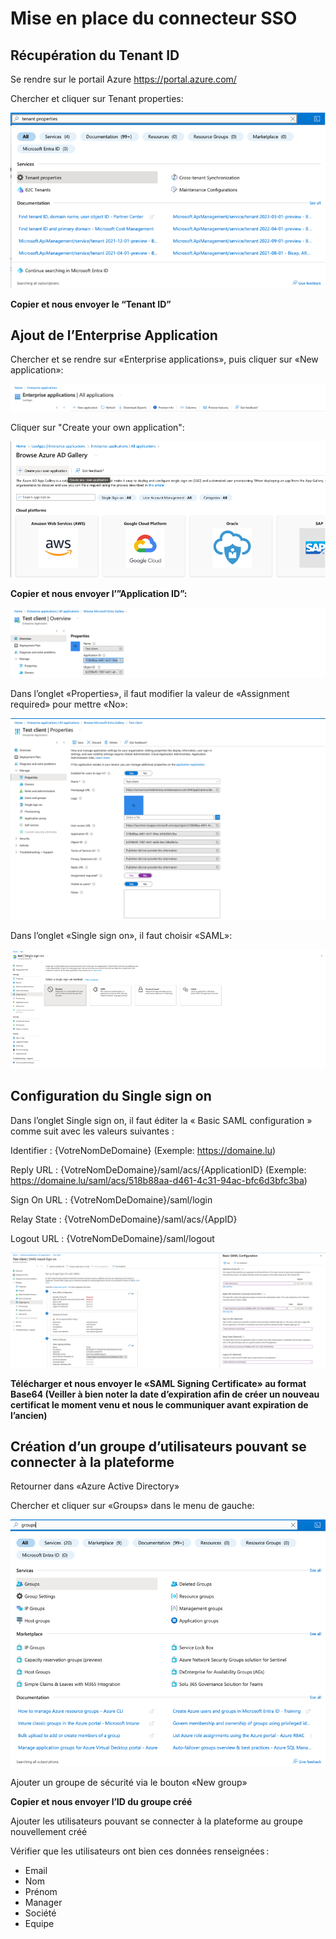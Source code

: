 <h1>Mise en place du connecteur SSO</h1>

<h2>Récupération du Tenant ID</h2>

Se rendre sur le portail Azure https://portal.azure.com/

Chercher et cliquer sur Tenant properties:

<img src="/assets/img/tenant_properties.png" alt="Tenant properties">

<b>Copier et nous envoyer le “Tenant ID”</b>

<h2>Ajout de l’Enterprise Application</h2>

Chercher et se rendre sur «Enterprise applications», puis cliquer sur «New application»:

<img src="/assets/img/clients/enterprise_applications.png" alt="Enterprise applications">

Cliquer sur "Create your own application":

<img src="/assets/img/create_application.png" alt="Create application">

<b>Copier et nous envoyer l’”Application ID”:</b>

<img src="/assets/img/clients/application_id.png" alt="Application ID">

Dans l’onglet «Properties», il faut modifier la valeur de «Assignment required» pour mettre «No»:

<img src="/assets/img/clients/properties.png" alt="Properties">

Dans l’onglet «Single sign on», il faut choisir «SAML»:

<img src="/assets/img/saml.png" alt="Saml">

<h2>Configuration du Single sign on</h2

Dans l’onglet Single sign on, il faut éditer la « Basic SAML configuration » comme suit avec les valeurs suivantes :

Identifier : {VotreNomDeDomaine} (Exemple: https://domaine.lu)

Reply URL : {VotreNomDeDomaine}/saml/acs/{ApplicationID} (Exemple: https://domaine.lu/saml/acs/518b88aa-d461-4c31-94ac-bfc6d3bfc3ba)

Sign On URL : {VotreNomDeDomaine}/saml/login

Relay State : {VotreNomDeDomaine}/saml/acs/{AppID}

Logout URL : {VotreNomDeDomaine}/saml/logout

<img src="/assets/img/clients/single_sign_on.png" alt="Single sign on">

<b>Télécharger et nous envoyer le «SAML Signing Certificate» au format Base64 (Veiller à bien noter la date d’expiration afin de créer un nouveau certificat le moment venu et nous le communiquer avant expiration de l’ancien)</b>

<h2>Création d’un groupe d’utilisateurs pouvant se connecter à la plateforme</h2>

Retourner dans «Azure Active Directory»

Chercher et cliquer sur «Groups» dans le menu de gauche:

<img src="/assets/img/groups.png" alt="Groups">

Ajouter un groupe de sécurité via le bouton «New group»

<b>Copier et nous envoyer l’ID du groupe créé</b>

Ajouter les utilisateurs pouvant se connecter à la plateforme au groupe nouvellement créé

Vérifier que les utilisateurs ont bien ces données renseignées :

<ul>
<li>Email</li>
<li>Nom</li>
<li>Prénom</li>
<li>Manager</li>
<li>Société</li>
<li>Equipe</li>
</ul>
